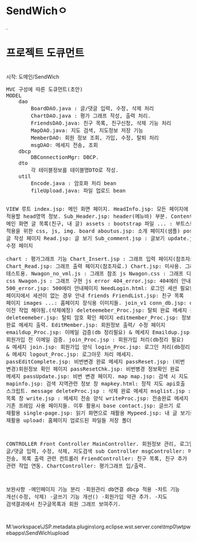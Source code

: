 SendWichㅇ
========
.<br/>
<h1>프로젝트 도큐먼트</h1>
<br/>
시작: 도메인/SendWich
<br/>
<pre>
MVC 구성에 따른 도큐먼트(초안)
MODEL
	dao
		BoardDAO.java : 글/댓글 입력, 수정, 삭제 처리
		ChartDAO.java : 평가 그래프 작성, 출력 처리.
		FriendsDAO.java: 친구 목록, 친구신청, 삭제 기능 처리
		MapDAO.java: 지도 검색, 지도정보 저장 기능
		MemberDAO: 회원 정보 조회, 가입, 수정, 탈퇴 처리
		msgDAO: 메세지 전송, 조회 
	dbcp
		DBConnectionMgr: DBCP.
	dto
		각 테이블정보를 테이블명DTO로 작성. 
	util
		Encode.java : 암호화 처리 bean
		fileUpload.java: 파일 업로드 bean

VIEW
	루트
		index.jsp: 메인 화면 페이지.
		HeadInfo.jsp: 모든 페이지에 적용할 head영역 정보.
		Sub_Header.jsp: header(메뉴바) 부분.
		Content.jsp: 메인 화면 글 목록(친구, 내 글)
	assets : bootstrap 파일
		... : 부트스트랩 적용을 위한 css, js, img.
	board
		aboutus.jsp: 소개 페이지(샘플)
		post.jsp: 글 작성 페이지
		Read.jsp: 글 보기
		Sub_comment.jsp : 글보기
		update.jsp: 글 수정 페이지		
	chart : 평가그래프 기능
		Chart_Insert.jsp : 그래프 입력 페이지(참조자료.)
		Chart_Read.jsp: 그래프 출력 페이지(참조자료.)
		Chart.jsp: 미사용. 그래프 테스트용.
		Nwagon_no_vml.js : 그래프 참조 js
		Nwagon.css : 그래프 디자인 css 
		Nwagon.js : 그래프 구현 js
	error
		404_error.jsp: 404에러 안내페이지
		500_error.jsp: 500에러 안내페이지
		NeedLogin.html: 로그인 세션 필요한 페이지에서 세션이 없는 경우 안내
	friends
		FriendList.jsp: 친구 목록 페이지
	images
		...: 홈페이지 장식용 이미지들.
	join_v1
		conn_db.jsp: dbcp로 이전 작업 해야됨.(삭제예정)
		deleteemeber_Proc.jsp: 탈퇴 완료 메세지 출력
		deleteemeber.jsp: 탈퇴 암호 확인 페이지
		editmember_Proc.jsp: 정보 수정 완료 메세지 출력.
		EditMember.jsp: 회원정보 출력/ 수정 페이지
		emaildup_Proc.jsp: 이메일 검증(db 정리필요) & 메세지
		Emaildup.jsp: 회원가입 전 이메일 검증.
		join_Proc.jsp : 회원가입 처리(db정리 필요) & 메세지
		join.jsp: 회원가입 양식
		login_Proc.jsp: 로그인 처리(db정리) & 메세지 
		logout_Proc.jsp: 로그아웃 처리 메세지.
		passEditComplete.jsp: 비번변경 완료 메세지
		passReset.jsp: (비번 변경)회원정보 확인 페이지
		passResetChk.jsp: 비번병경 정보확인 완료 메세지
		passUpdate.jsp: 비번 변경 페이지.
	map
		map.jsp: 검색 시 지도 창.
		mapinfo.jsp: 검색 지역관련 정보 창
		mapkey.html: 정적 지도 api호출 스크립트. 
	message
		deleteProc.jsp : 삭제 완료 메세지
		msglist.jsp : 쪽지 목록 창
		write.jsp : 메세지 전송 양식
		writeProc.jsp: 전송완료 메세지
	old: 기존 프레임 사용 페이지들. 이후 활용시 base
		contact.jsp: 글쓰기 로 재활용
		single-page.jsp: 읽기 화면으로 재활용
		Mypeed.jsp: 내 글 보기로 재활용
	upload: 홈페이지 업로드된 파일들 저장 폴더
		
CONTROLLER
	Front Controller 
		MainController. 회원정보 관리, 로그인, 글/댓글 입력, 수정, 삭제, 지도검색 
	sub Controller
		msgController: 메세지 전송, 목록 출력 관련 컨트롤러
		FriendController: 친구 목록, 친구 추가 관련 작업 연동.
		ChartController: 평가그래프 입/출력.


보완사항
-메인페이지 기능 분리
-회원관리 db연결 dbcp 적용
-차트 기능 개선(수정, 삭제)
-글쓰기 기능 개선()
-회원가입 약관 추가.
-지도 검색결과에서 친구글목록과 회원 그래프 보여주기.
 
</pre>

M:\workspace\JSP\.metadata\.plugins\org.eclipse.wst.server.core\tmp0\wtpwebapps\SendWich\upload